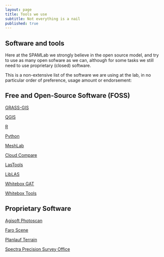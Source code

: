 ```yaml
---
layout: page
title: Tools we use
subtitle: Not everything is a nail
published: true
---
```

## Software and tools
Here at the SPAMLab we strongly believe in the open source model, and try to use as many open sofware as we can, although for some tasks we still need to use proprietary (closed) software. 

This is a non-extensive list of the software we are using at the lab, in no particular order of preference, usage amount or endorsement:

## Free and Open-Source Software (FOSS)

[GRASS-GIS](https://grass.osgeo.org) 

[QGIS](https://www.qgis.org) 

[R](https://www.r-project.org) 

[Python](https://www.python.org) 

[MeshLab](http://www.meshlab.net)

[Cloud Compare](https://www.danielgm.net/cc/)

[LasTools](https://rapidlasso.com/lastools/)

[LibLAS](https://liblas.org)

[Whitebox GAT](http://www.uoguelph.ca/~hydrogeo/Whitebox/) 

[Whitebox Tools](http://www.uoguelph.ca/~hydrogeo/WhiteboxTools/index.html) 


## Proprietary Software

[Agisoft Photoscan](http://www.agisoft.com)

[Faro Scene](https://www.faro.com/products/product-design/faro-scene/)

[Planlauf Terrain](https://planlaufterrain.com)

[Spectra Precision Survey Office](http://www.spectraprecision.com/eng/survey-office.html)


<!-- 
![]({{site.baseurl}}/img/logos/WhiteboxGATLogo.png){:height="26px" width="60px"}   -->



  
